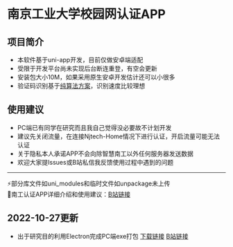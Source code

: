 # 南京工业大学校园网认证APP
## 项目简介
+ 本软件基于uni-app开发，目前仅做安卓端适配
+ 受限于开发平台尚未实现后台断连重登，有空会更新
+ 安装包大小10M，如果采用原生安卓开发估计还可以小很多
+ 验证码识别基于[纯算法方案](https://github.com/chimeElm/captchaIdentify "纯算法方案")，识别速度比较理想
## 使用建议
+ PC端已有同学在研究而且我自己觉得没必要故不计划开发
+ 建议先关闭流量，在连接Njtech-Home情况下进行认证，开启流量可能无法认证
+ 关于隐私本人承诺APP不会向除智慧南工以外任何服务器发送数据
+ 欢迎大家提Issues或B站私信我反馈使用过程中遇到的问题
---
⚡部分库文件如uni_modules和临时文件如unpackage未上传  
📢南工认证APP详细介绍和使用建议：[B站链接](https://www.bilibili.com/video/BV1wm4y1w7Xn "B站链接")
## 2022-10-27更新
+ 出于研究目的利用Electron完成PC端exe打包 [下载链接](https://vkceyugu.cdn.bspapp.com/VKCEYUGU-6e3fd8ae-4341-41a5-8a91-a55040cc4a5e/e9a98275-8dc4-400c-a325-71ee9328d3b4.7z "下载链接") [B站链接](https://www.bilibili.com/video/BV11R4y1Q7QE "B站链接")
